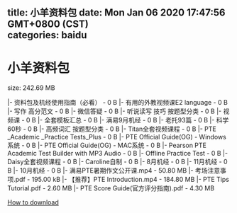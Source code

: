 
title: 小羊资料包
date: Mon Jan 06 2020 17:47:56 GMT+0800 (CST)    
categories: baidu
---

# 小羊资料包
size: 242.69 MB
 
 
|- 资料包及机经使用指南（必看） - 0 B
|- 有用的外教视频课E2 language - 0 B
|- 写作 高分范文 - 0 B
|- 微信答疑 - 0 B
|- 听说读写 技巧 按题型分类 - 0 B
|- 视频课 - 0 B
|- 全套模板汇总 - 0 B
|- 满易9月机经 - 0 B
|- 老托93篇 - 0 B
|- 科学60秒 - 0 B
|- 高频词汇 按题型分类 - 0 B
|- Titan全套视频课程 - 0 B
|- PTE _Academic _Practice Tests_Plus - 0 B
|- PTE Official Guide(OG) - Windows系统 - 0 B
|- PTE Official Guide(OG) - MAC系统 - 0 B
|- Pearson PTE Academic Test Builder with MP3 Audio - 0 B
|- Offline Practice Test - 0 B
|- Daisy全套视频课程 - 0 B
|- Caroline自制 - 0 B
|- 8月机经 - 0 B
|- 11月机经 - 0 B
|- 10月机经 - 0 B
|- 满易PTE暑期作文公开课.mp4 - 50.80 MB
|- 考场注意事项.pdf - 195.00 kB
|- 【推荐】PTE Introduction.mp4 - 184.80 MB
|- PTE Tips Tutorial.pdf - 2.60 MB
|- PTE Score Guide(官方评分指南).pdf - 4.30 MB

[How to download](https://bpcam.bemobtrk.com/go/2ceec3aa-1ca2-46d6-b9ff-aaa5c184517c?jno=1344)